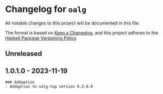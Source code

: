 # Changelog for `oalg`

All notable changes to this project will be documented in this file.

The format is based on [Keep a Changelog](https://keepachangelog.com/en/1.0.0/),
and this project adheres to the
[Haskell Package Versioning Policy](https://pvp.haskell.org/).

## Unreleased

## 1.0.1.0 - 2023-11-19

	### Addaption
	- Addaption to oalg-top version 0.2.0.0

